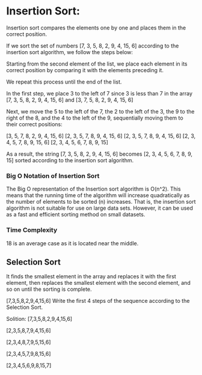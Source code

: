 # Insertion Sort:

Insertion sort compares the elements one by one and places them in the correct position.

If we sort the set of numbers [7, 3, 5, 8, 2, 9, 4, 15, 6] according to the insertion sort algorithm, we follow the steps below:

Starting from the second element of the list, we place each element in its correct position by comparing it with the elements preceding it.

We repeat this process until the end of the list.

In the first step, we place 3 to the left of 7 since 3 is less than 7 in the array [7, 3, 5, 8, 2, 9, 4, 15, 6] and [3, 7, 5, 8, 2, 9, 4, 15, 6]

Next, we move the 5 to the left of the 7, the 2 to the left of the 3, the 9 to the right of the 8, and the 4 to the left of the 9, sequentially moving them to their correct positions:

[3, 5, 7, 8, 2, 9, 4, 15, 6]
[2, 3, 5, 7, 8, 9, 4, 15, 6]
[2, 3, 5, 7, 8, 9, 4, 15, 6]
[2, 3, 4, 5, 7, 8, 9, 15, 6]
[2, 3, 4, 5, 6, 7, 8, 9, 15]

As a result, the string [7, 3, 5, 8, 2, 9, 4, 15, 6] becomes [2, 3, 4, 5, 6, 7, 8, 9, 15] sorted according to the insertion sort algorithm.

### Big O Notation of Insertion Sort

The Big O representation of the Insertion sort algorithm is O(n^2). This means that the running time of the algorithm will increase quadratically as the number of elements to be sorted (n) increases. That is, the insertion sort algorithm is not suitable for use on large data sets. However, it can be used as a fast and efficient sorting method on small datasets.

### Time Complexity
18 is an average case as it is located near the middle.

## Selection Sort

It finds the smallest element in the array and replaces it with the first element, then replaces the smallest element with the second element, and so on until the sorting is complete.


[7,3,5,8,2,9,4,15,6] Write the first 4 steps of the sequence according to the Selection Sort.

Solition:
[7,3,5,8,2,9,4,15,6]

[2,3,5,8,7,9,4,15,6]

[2,3,4,8,7,9,5,15,6]

[2,3,4,5,7,9,8,15,6]

[2,3,4,5,6,9,8,15,7]